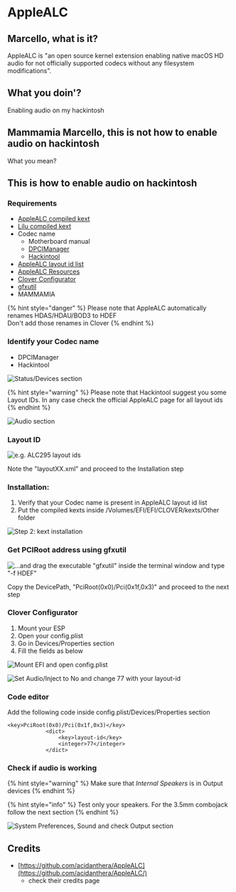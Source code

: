 # AppleALC

## Marcello, what is it?

AppleALC is "an open source kernel extension enabling native macOS HD audio for not officially supported codecs without any filesystem modifications".

## What you doin'?

Enabling audio on my hackintosh

## Mammamia Marcello, this is not how to enable audio on hackintosh

What you mean?

## This is how to enable audio on hackintosh

### Requirements

* [AppleALC compiled kext](https://github.com/acidanthera/AppleALC/releases)
* [Lilu compiled kext](https://github.com/acidanthera/Lilu/releases)
* Codec name
  * Motherboard manual
  * [DPCIManager](https://github.com/MuntashirAkon/DPCIManager/releases)
  * [Hackintool](http://headsoft.com.au/download/mac/Hackintool.zip)
* [AppleALC layout id list](https://github.com/acidanthera/AppleALC/wiki/Supported-codecs)
* [AppleALC Resources](https://github.com/acidanthera/AppleALC/tree/master/Resources)
* [Clover Configurator](https://mackie100projects.altervista.org/download-clover-configurator/)
* [gfxutil](https://github.com/acidanthera/gfxutil/releases)
* MAMMAMIA

{% hint style="danger" %}
Please note that AppleALC automatically renames HDAS/HDAU/BOD3 to HDEF  
Don't add those renames in Clover
{% endhint %}

### Identify your Codec name

* DPCIManager
* Hackintool

![Status/Devices section](../.gitbook/assets/image%20%2823%29.png)

{% hint style="warning" %}
Please note that Hackintool suggest you some Layout IDs. In any case check the official AppleALC page for all layout ids
{% endhint %}

![Audio section](../.gitbook/assets/image%20%2812%29.png)

### Layout ID

![e.g. ALC295 layout ids](../.gitbook/assets/image%20%2810%29.png)

Note the "layoutXX.xml" and proceed to the Installation step

### Installation:

1. Verify that your Codec name is present in AppleALC layout id list
2. Put the compiled kexts inside /Volumes/EFI/EFI/CLOVER/kexts/Other folder

![Step 2: kext installation](../.gitbook/assets/image%20%2819%29.png)

### Get PCIRoot address using gfxutil

![...and drag the executable &quot;gfxutil&quot; inside the terminal window and type &quot;-f HDEF&quot; ](../.gitbook/assets/image%20%2818%29.png)

Copy the DevicePath, "PciRoot\(0x0\)/Pci\(0x1f,0x3\)" and proceed to the next step

### Clover Configurator

1. Mount your ESP 
2. Open your config.plist
3. Go in Devices/Properties section
4. Fill the fields as below

![Mount EFI and open config.plist](../.gitbook/assets/image%20%289%29.png)

![Set Audio/Inject to No and change 77 with your layout-id](../.gitbook/assets/image%20%2811%29.png)



### Code editor

Add the following code inside config.plist/Devices/Properties section

```text
<key>PciRoot(0x0)/Pci(0x1f,0x3)</key>
			<dict>
				<key>layout-id</key>
				<integer>77</integer>
			</dict>
```

### Check if audio is working

{% hint style="warning" %}
Make sure that _Internal Speakers_ is in Output devices
{% endhint %}

{% hint style="info" %}
Test only your speakers. For the 3.5mm combojack follow the next section
{% endhint %}

![System Preferences, Sound and check Output section](../.gitbook/assets/image%20%2820%29.png)

## Credits

* [https://github.com/acidanthera/AppleALC](https://github.com/acidanthera/AppleALC/)
  * check their credits page









